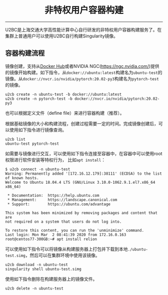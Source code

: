 # <center>非特权用户容器构建</center>

-----------

U2BC是上海交通大学高性能计算中心自行研发的非特权用户容器构建服务了。在集群上普通用户可以使用U2BC自行构建Singularity镜像。

## 容器构建流程

镜像创建，支持从[Docker Hub](https://hub.docker.com/)或者NVIDIA NGC(https://ngc.nvidia.com/)提供的镜像开始构建。如下指令，从`docker://ubuntu:latest`构建名为`ubuntu-test`的镜像。从`docker://nvcr.io/nvidia/pytorch:20.02-py3`构建名为`pytorch-test`的镜像。

```shell
u2cb create -n ubuntu-test -b docker://ubuntu:latest
u2cb create -n pytorch-test -b docker://nvcr.io/nvidia/pytorch:20.02-py3
```

也可以根据定义文件（define file）来进行容器构建（推荐）。

根据基础镜像的大小和构建流程，创建过程需要一定的时间。完成镜像创建后，可以使用如下指令进行镜像查询。

```shell
u2cb list
ubuntu-test pytorch-test
```

如需要与镜像进行交互，可以使用如下指令连接至容器中，在容器中可以使用root权限进行软件安装等特权行为， 比如`apt install`：

```shell
$ u2cb connect -n ubuntu-test
Warning: Permanently added '[172.16.12.179]:38111' (ECDSA) to the list of known hosts.
Welcome to Ubuntu 18.04.4 LTS (GNU/Linux 3.10.0-1062.9.1.el7.x86_64 x86_64)

 * Documentation:  https://help.ubuntu.com
 * Management:     https://landscape.canonical.com
 * Support:        https://ubuntu.com/advantage

This system has been minimized by removing packages and content that are
not required on a system that users do not log into.

To restore this content, you can run the 'unminimize' command.
Last login: Mon Mar  2 08:41:39 2020 from 172.16.0.163
root@centos77-300GB:~# apt install relion
```

可以使用如下指令可以将镜像从构建服务器上打包并下载到本地`./ubuntu-test.simg`，然后可以在集群环境中使用该镜像。

```shell
u2cb download -n ubuntu-test
singularity shell ubuntu-test.simg
```

使用如下指令删除在构建服务器上的镜像文件。

```shell
u2cb delete -n ubuntu-test
```
